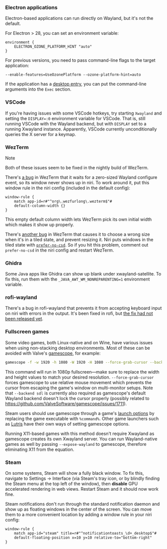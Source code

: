 ### Electron applications

Electron-based applications can run directly on Wayland, but it's not the default.

For Electron > 28, you can set an environment variable:
```kdl
environment {
    ELECTRON_OZONE_PLATFORM_HINT "auto"
}
```

For previous versions, you need to pass command-line flags to the target application:
```
--enable-features=UseOzonePlatform --ozone-platform-hint=auto
```

If the application has a [desktop entry](https://specifications.freedesktop.org/menu-spec/latest/menu-add-example.html), you can put the command-line arguments into the `Exec` section.

### VSCode

If you're having issues with some VSCode hotkeys, try starting `Xwayland` and setting the `DISPLAY=:0` environment variable for VSCode.
That is, still running VSCode with the Wayland backend, but with `DISPLAY` set to a running Xwayland instance.
Apparently, VSCode currently unconditionally queries the X server for a keymap.

### WezTerm

> [!NOTE]
> Both of these issues seem to be fixed in the nightly build of WezTerm.

There's [a bug](https://github.com/wezterm/wezterm/issues/4708) in WezTerm that it waits for a zero-sized Wayland configure event, so its window never shows up in niri. To work around it, put this window rule in the niri config (included in the default config):

```kdl
window-rule {
    match app-id=r#"^org\.wezfurlong\.wezterm$"#
    default-column-width {}
}
```

This empty default column width lets WezTerm pick its own initial width which makes it show up properly.

There's [another bug](https://github.com/wezterm/wezterm/issues/6472) in WezTerm that causes it to choose a wrong size when it's in a tiled state, and prevent resizing it.
Niri puts windows in the tiled state with [`prefer-no-csd`](./Configuration:-Miscellaneous.md#prefer-no-csd).
So if you hit this problem, comment out `prefer-no-csd` in the niri config and restart WezTerm.

### Ghidra

Some Java apps like Ghidra can show up blank under xwayland-satellite.
To fix this, run them with the `_JAVA_AWT_WM_NONREPARENTING=1` environment variable.

### rofi-wayland

There's a bug in rofi-wayland that prevents it from accepting keyboard input on niri with errors in the output.
It's been fixed in rofi, but [the fix had not been released yet](https://github.com/davatorium/rofi/discussions/2008).

### Fullscreen games

Some video games, both Linux-native and on Wine, have various issues when using non-stacking desktop environments.
Most of these can be avoided with Valve's [gamescope](https://github.com/ValveSoftware/gamescope), for example:

```sh
gamescope -f -w 1920 -h 1080 -W 1920 -H 1080 --force-grab-cursor --backend sdl -- <game>
```

This command will run *<game>* in 1080p fullscreen—make sure to replace the width and height values to match your desired resolution.
`--force-grab-cursor` forces gamescope to use relative mouse movement which prevents the cursor from escaping the game's window on multi-monitor setups.
Note that `--backend sdl` is currently also required as gamescope's default Wayland backend doesn't lock the cursor properly (possibly related to https://github.com/ValveSoftware/gamescope/issues/1711).

Steam users should use gamescope through a game's [launch options](https://help.steampowered.com/en/faqs/view/7D01-D2DD-D75E-2955) by replacing the game executable with `%command%`.
Other game launchers such as [Lutris](https://lutris.net/) have their own ways of setting gamescope options.

Running X11-based games with this method doesn't require Xwayland as gamescope creates its own Xwayland server.
You can run Wayland-native games as well by passing `--expose-wayland` to gamescope, therefore eliminating X11 from the equation.

### Steam

On some systems, Steam will show a fully black window.
To fix this, navigate to Settings -> Interface (via Steam's tray icon, or by blindly finding the Steam menu at the top left of the window), then **disable** GPU accelerated rendering in web views.
Restart Steam and it should now work fine.

Steam notifications don't run through the standard notification daemon and show up as floating windows in the center of the screen.
You can move them to a more convenient location by adding a window rule in your niri config:

```kdl
window-rule {
    match app-id="steam" title=r#"^notificationtoasts_\d+_desktop$"#
    default-floating-position x=10 y=10 relative-to="bottom-right"
}
```
